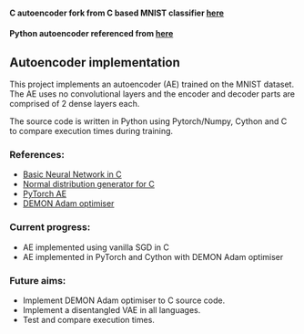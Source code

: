 #### C autoencoder fork from C based MNIST classifier [here](https://github.com/markkraay/mnist-from-scratch)
#### Python autoencoder referenced from [here](https://medium.com/pytorch/implementing-an-autoencoder-in-pytorch-19baa22647d1)

## Autoencoder implementation


This project implements an autoencoder (AE) trained on the MNIST dataset. The AE uses no convolutional layers and the encoder and decoder parts are comprised of 2 dense layers each. 

The source code is written in Python using Pytorch/Numpy, Cython and C to compare execution times during training.

### References: 
- [Basic Neural Network in C](https://github.com/markkraay/mnist-from-scratch "Basic Neural Network in C")
- [Normal distribution generator for C](https://people.sc.fsu.edu/~jburkardt/cpp_src/ziggurat_inline/ziggurat_inline.html "Normal distribution generator for C")
- [PyTorch AE](https://medium.com/pytorch/implementing-an-autoencoder-in-pytorch-19baa22647d1 "PyTorch AE")
- [DEMON Adam optimiser](https://github.com/JRC1995/DemonRangerOptimizer "DEMON Adam optimiser")

### Current progress:
- AE implemented using vanilla SGD in C
- AE implemented in PyTorch and Cython with DEMON Adam optimiser

### Future aims: 
- Implement DEMON Adam optimiser to C source code.
- Implement a disentangled VAE in all languages.
- Test and compare execution times.
